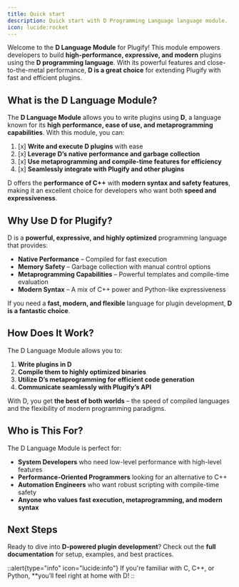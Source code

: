 ```yaml
---
title: Quick start
description: Quick start with D Programming Language language module.
icon: lucide:rocket
---
```


Welcome to the **D Language Module** for Plugify! This module empowers developers to build **high-performance, expressive, and modern** plugins using the **D programming language**. With its powerful features and close-to-the-metal performance, **D is a great choice** for extending Plugify with fast and efficient plugins.

## What is the D Language Module?

The **D Language Module** allows you to write plugins using **D**, a language known for its **high performance, ease of use, and metaprogramming capabilities**. With this module, you can:

1. [x] **Write and execute D plugins** with ease  
2. [x] **Leverage D’s native performance and garbage collection**  
3. [x] **Use metaprogramming and compile-time features for efficiency**  
4. [x] **Seamlessly integrate with Plugify and other plugins**

D offers the **performance of C++** with **modern syntax and safety features**, making it an excellent choice for developers who want both **speed and expressiveness**.

## Why Use D for Plugify?

D is a **powerful, expressive, and highly optimized** programming language that provides:

* **Native Performance** – Compiled for fast execution  
* **Memory Safety** – Garbage collection with manual control options  
* **Metaprogramming Capabilities** – Powerful templates and compile-time evaluation  
* **Modern Syntax** – A mix of C++ power and Python-like expressiveness

If you need a **fast, modern, and flexible** language for plugin development, **D is a fantastic choice**.

## How Does It Work?

The D Language Module allows you to:

1. **Write plugins in D**  
2. **Compile them to highly optimized binaries**  
3. **Utilize D’s metaprogramming for efficient code generation**  
4. **Communicate seamlessly with Plugify’s API**

With D, you get **the best of both worlds** – the speed of compiled languages and the flexibility of modern programming paradigms.

## Who is This For?

The D Language Module is perfect for:

* **System Developers** who need low-level performance with high-level features  
* **Performance-Oriented Programmers** looking for an alternative to C++  
* **Automation Engineers** who want robust scripting with compile-time safety  
* **Anyone who values fast execution, metaprogramming, and modern syntax**

## Next Steps

Ready to dive into **D-powered plugin development**? Check out the **full documentation** for setup, examples, and best practices.

::alert{type="info" icon="lucide:info"}
If you're familiar with C, C++, or Python, **you’ll feel right at home with D!
::